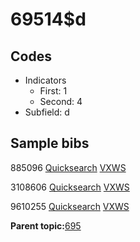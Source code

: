 # 69514$d

## Codes

-   Indicators
    -   First: 1
    -   Second: 4
-   Subfield: d

## Sample bibs

885096 [Quicksearch](https://search.library.yale.edu/catalog/885096) [VXWS](http://prodorbis.library.yale.edu:7014/vxws/GetHoldingsService?bibId=885096)

3108606 [Quicksearch](https://search.library.yale.edu/catalog/3108606) [VXWS](http://prodorbis.library.yale.edu:7014/vxws/GetHoldingsService?bibId=3108606)

9610255 [Quicksearch](https://search.library.yale.edu/catalog/9610255) [VXWS](http://prodorbis.library.yale.edu:7014/vxws/GetHoldingsService?bibId=9610255)

**Parent topic:**[695](../../tags/695/695.md)

